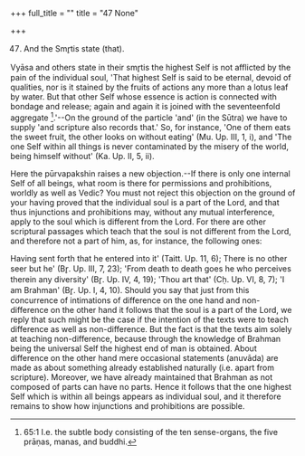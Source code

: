 +++
full_title = ""
title = "47 None"

+++


47. And the Smr̥tis state (that).

Vyāsa and others state in their smr̥tis the highest Self is not afflicted by the pain of the individual soul, 'That highest Self is said to be eternal, devoid of qualities, nor is it stained by the fruits of actions any more than a lotus leaf by water. But that other Self whose essence is action is connected with bondage and release; again and again it is joined with the seventeenfold aggregate [^fn_43].'--On the ground of the particle 'and' (in the Sūtra) we have to supply 'and scripture also records that.' So, for instance, 'One of them eats the sweet fruit, the other looks on without eating' (Mu. Up. III, 1, i), and 'The one Self within all things is never contaminated by the misery of the world, being himself without' (Ka. Up. II, 5, ii).

[^fn_43]: 65:1 I.e. the subtle body consisting of the ten sense-organs, the five prāṇas, manas, and buddhi.

Here the pūrvapakshin raises a new objection.--If there is only one internal Self of all beings, what room is there for permissions and prohibitions, worldly as well as Vedic? You must not reject this objection on the ground of your having proved that the individual soul is a part of the Lord, and that thus injunctions and prohibitions may, without any mutual interference, apply to the soul which is different from the Lord. For there are other scriptural passages which teach that the soul is not different from the Lord, and therefore not a part of him, as, for instance, the following ones:

Having sent forth that he entered into it' (Taitt. Up. 11, 6); There is no other seer but he' (Br̥. Up. III, 7, 23); 'From death to death goes he who perceives therein any diversity' (Br̥. Up. IV, 4, 19); 'Thou art that' (Cḥ. Up. VI, 8, 7); 'I am Brahman' (Br̥. Up. I, 4, 10). Should you say that just from this concurrence of intimations of difference on the one hand and non-difference on the other hand it follows that the soul is a part of the Lord, we reply that such might be the case if the intention of the texts were to teach difference as well as non-difference. But the fact is that the texts aim solely at teaching non-difference, because through the knowledge of Brahman being the universal Self the highest end of man is obtained. About difference on the other hand mere occasional statements (anuvāda) are made as about something already established naturally (i.e. apart from scripture). Moreover, we have already maintained that Brahman as not composed of parts can have no parts. Hence it follows that the one highest Self which is within all beings appears as individual soul, and it therefore remains to show how injunctions and prohibitions are possible.

